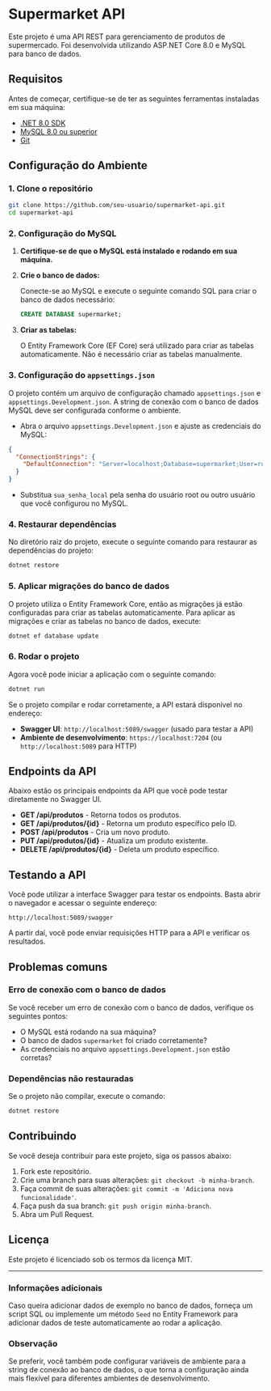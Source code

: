 
# Supermarket API

Este projeto é uma API REST para gerenciamento de produtos de supermercado. Foi desenvolvida utilizando ASP.NET Core 8.0 e MySQL para banco de dados.

## Requisitos

Antes de começar, certifique-se de ter as seguintes ferramentas instaladas em sua máquina:

- [.NET 8.0 SDK](https://dotnet.microsoft.com/download/dotnet/8.0)
- [MySQL 8.0 ou superior](https://dev.mysql.com/downloads/installer/)
- [Git](https://git-scm.com/)

## Configuração do Ambiente

### 1. Clone o repositório

```bash
git clone https://github.com/seu-usuario/supermarket-api.git
cd supermarket-api
```

### 2. Configuração do MySQL

1. **Certifique-se de que o MySQL está instalado e rodando em sua máquina.**
   
2. **Crie o banco de dados:**

   Conecte-se ao MySQL e execute o seguinte comando SQL para criar o banco de dados necessário:

   ```sql
   CREATE DATABASE supermarket;
   ```

3. **Criar as tabelas:**

   O Entity Framework Core (EF Core) será utilizado para criar as tabelas automaticamente. Não é necessário criar as tabelas manualmente.

### 3. Configuração do `appsettings.json`

O projeto contém um arquivo de configuração chamado `appsettings.json` e `appsettings.Development.json`. A string de conexão com o banco de dados MySQL deve ser configurada conforme o ambiente.

- Abra o arquivo `appsettings.Development.json` e ajuste as credenciais do MySQL:

```json
{
  "ConnectionStrings": {
    "DefaultConnection": "Server=localhost;Database=supermarket;User=root;Password=sua_senha_local;"
  }
}
```

- Substitua `sua_senha_local` pela senha do usuário root ou outro usuário que você configurou no MySQL.

### 4. Restaurar dependências

No diretório raiz do projeto, execute o seguinte comando para restaurar as dependências do projeto:

```bash
dotnet restore
```

### 5. Aplicar migrações do banco de dados

O projeto utiliza o Entity Framework Core, então as migrações já estão configuradas para criar as tabelas automaticamente. Para aplicar as migrações e criar as tabelas no banco de dados, execute:

```bash
dotnet ef database update
```

### 6. Rodar o projeto

Agora você pode iniciar a aplicação com o seguinte comando:

```bash
dotnet run
```

Se o projeto compilar e rodar corretamente, a API estará disponível no endereço:

- **Swagger UI**: `http://localhost:5089/swagger` (usado para testar a API)
- **Ambiente de desenvolvimento**: `https://localhost:7204` (ou `http://localhost:5089` para HTTP)

## Endpoints da API

Abaixo estão os principais endpoints da API que você pode testar diretamente no Swagger UI.

- **GET /api/produtos** - Retorna todos os produtos.
- **GET /api/produtos/{id}** - Retorna um produto específico pelo ID.
- **POST /api/produtos** - Cria um novo produto.
- **PUT /api/produtos/{id}** - Atualiza um produto existente.
- **DELETE /api/produtos/{id}** - Deleta um produto específico.

## Testando a API

Você pode utilizar a interface Swagger para testar os endpoints. Basta abrir o navegador e acessar o seguinte endereço:

```
http://localhost:5089/swagger
```

A partir daí, você pode enviar requisições HTTP para a API e verificar os resultados.

## Problemas comuns

### Erro de conexão com o banco de dados
Se você receber um erro de conexão com o banco de dados, verifique os seguintes pontos:

- O MySQL está rodando na sua máquina?
- O banco de dados `supermarket` foi criado corretamente?
- As credenciais no arquivo `appsettings.Development.json` estão corretas?

### Dependências não restauradas
Se o projeto não compilar, execute o comando:

```bash
dotnet restore
```

## Contribuindo

Se você deseja contribuir para este projeto, siga os passos abaixo:

1. Fork este repositório.
2. Crie uma branch para suas alterações: `git checkout -b minha-branch`.
3. Faça commit de suas alterações: `git commit -m 'Adiciona nova funcionalidade'`.
4. Faça push da sua branch: `git push origin minha-branch`.
5. Abra um Pull Request.

## Licença

Este projeto é licenciado sob os termos da licença MIT.

---

### Informações adicionais

Caso queira adicionar dados de exemplo no banco de dados, forneça um script SQL ou implemente um método `Seed` no Entity Framework para adicionar dados de teste automaticamente ao rodar a aplicação.

### Observação
Se preferir, você também pode configurar variáveis de ambiente para a string de conexão ao banco de dados, o que torna a configuração ainda mais flexível para diferentes ambientes de desenvolvimento.

